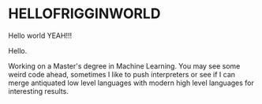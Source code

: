 # HELLOFRIGGINWORLD
Hello world YEAH!!!

Hello.

Working on a Master's degree in Machine Learning. You may see some weird code ahead, sometimes I like to push interpreters or see if I can merge antiquated low level languages with modern high level languages for interesting results.  
